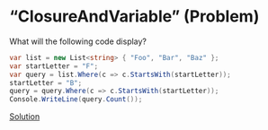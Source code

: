 # “ClosureAndVariable” (Problem)

What will the following code display?

```cs
var list = new List<string> { "Foo", "Bar", "Baz" };
var startLetter = "F";
var query = list.Where(c => c.StartsWith(startLetter));
startLetter = "B";
query = query.Where(c => c.StartsWith(startLetter));
Console.WriteLine(query.Count());
```

[Solution](./ClosureAndVariable-S.md)